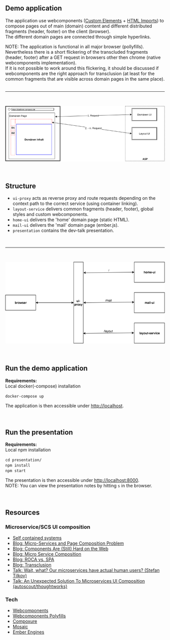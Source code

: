 ## Demo application
The application use webcomponents ([Custom Elements](https://developers.google.com/web/fundamentals/getting-started/primers/customelements) + [HTML Imports](https://www.html5rocks.com/en/tutorials/webcomponents/imports/)) to compose pages out of main (domain) content and different distributed fragments (header, footer) on the client (browser).  
The different domain pages are connected through simple hyperlinks.

NOTE: The application is functional in all major browser (pollyfills). Nevertheless there is a short flickering of the transcluded fragments (header, footer) after a GET request in browsers other then chrome (native webcomponents implementation).  
If it is not possible to work around this flickering, it should be discussed if webcomponents are the right approach for transclusion (at least for the common fragments that are visible across domain pages in the same place).  
<br/>
<hr/>
<br/>

![client](presentation/img/client-side.png "client")  
<br/>
<br/>

## Structure
*   `ui-proxy` acts as reverse proxy and route requests depending on the context path to the correct service (using container linking).
*   `layout-service` delivers common fragments (header, footer), global styles and custom webcomponents.
*   `home-ui` delivers the 'home' domain page (static HTML).
*   `mail-ui` delivers the 'mail' domain page (ember.js).
*   `presentation` contains the dev-talk presentation.
<br/>
<hr/>
<br/>

![ARCH](presentation/img/demo.png "ARCH")  
<br/>
<br/>


## Run the demo application
**Requirements:**  
Local docker(-compose) installation   

`docker-compose up`  

The application is then accessible under [http://localhost](http://localhost).  
<br/>
<br/>

## Run the presentation
**Requirements:**  
Local npm installation  

`cd presentation/`  
`npm install`  
`npm start`  

The presentation is then accessible under [http://localhost:8000](http://localhost:8000).  
NOTE: You can view the presentation notes by hitting `s` in the browser.  
<br/>
<br/>

## Resources
### Microservice/SCS UI composition
*   [Self contained systems](http://scs-architecture.org/)
*   [Blog: Micro-Services and Page Composition Problem](https://dejanglozic.com/2014/10/20/micro-services-and-page-composition-problem/)
*   [Blog: Components Are (Still) Hard on the Web](https://dejanglozic.com/2016/10/31/components-are-still-hard-on-the-web/)
*   [Blog: Micro Service Composition](https://medium.com/@clifcunn/nodeconf-eu-29dd3ed500ec)
*   [Blog: ROCA vs. SPA](https://www.innoq.com/de/blog/lvm-roca-vs-spa/)
*   [Blog: Transclusion](https://www.innoq.com/de/blog/transclusion/)
*   [Talk: Wait, what? Our microservices have actual human users? (Stefan Tilkov)](https://www.youtube.com/watch?v=jJxmi8nrHwg)
*   [Talk: An Unexpected Solution To Microservices UI Composition (autoscout/thoughtworks)](https://www.youtube.com/watch?v=j0hWd5ct5wY)


### Tech
*   [Webcomponents](https://www.webcomponents.org/introduction)
*   [Webcomponents Polyfills](https://github.com/webcomponents/webcomponentsjs)
*   [Compoxure](https://github.com/tes/compoxure)
*   [Mosaic](https://www.mosaic9.org/)
*   [Ember Engines](https://ember-engines.com/)

